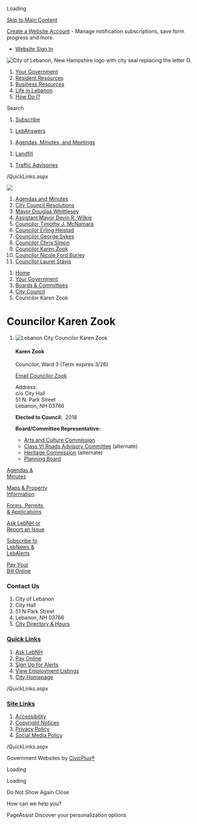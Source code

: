 Loading

[Skip to Main Content](https://lebanonnh.gov/1178/)

[Create a Website Account](https://lebanonnh.gov/MyAccount/ProfileCreate) - Manage notification subscriptions, save form progress and more.   

- [Website Sign In](https://lebanonnh.gov/MyAccount)

![City of Lebanon, New Hampshire logo with city seal replacing the letter O.](https://lebanonnh.gov/ImageRepository/Document?documentID=20893)

1. [Your Government](https://lebanonnh.gov/27/Your-Government)
2. [Resident Resources](https://lebanonnh.gov/101/Resident-Resources)
3. [Business Resources](https://lebanonnh.gov/35/Business-Resources)
4. [Life in Lebanon](https://lebanonnh.gov/31/Life-in-Lebanon)
5. [How Do I?](https://lebanonnh.gov/9/How-Do-I)

Search

1. [Subscribe](https://lebanonnh.gov/1239)

<!--THE END-->

1. [LebAnswers](https://lebanonnh.gov/1750)

<!--THE END-->

1. [Agendas, Minutes, and Meetings](https://lebanonnh.gov/agendas)

<!--THE END-->

1. [Landfill](https://lebanonnh.gov/450)

<!--THE END-->

1. [Traffic Advisories](https://lebanonnh.gov/1392/Traffic-Advisories)

/QuickLinks.aspx

![](https://lebanonnh.gov/ImageRepository/Document?documentID=20896)

01. [Agendas and Minutes](https://lebanonnh.portal.civicclerk.com/?category_id=26)
02. [City Council Resolutions](https://lebanonnh.gov/1836/City-Council-Resolutions)
03. [Mayor Douglas Whittlesey](https://lebanonnh.gov/1484/Mayor-Douglas-Whittlesey)
04. [Assistant Mayor Devin R. Wilkie](https://lebanonnh.gov/1483/Assistant-Mayor-Devin-R-Wilkie)
05. [Councilor Timothy J. McNamara](https://lebanonnh.gov/847/Councilor-Timothy-J-McNamara)
06. [Councilor Erling Heistad](https://lebanonnh.gov/850/Councilor-Erling-Heistad)
07. [Councilor George Sykes](https://lebanonnh.gov/1017/Councilor-George-Sykes)
08. [Councilor Chris Simon](https://lebanonnh.gov/844/Councilor-Chris-Simon)
09. [Councilor Karen Zook](https://lebanonnh.gov/1178/Councilor-Karen-Zook)
10. [Councilor Nicole Ford Burley](https://lebanonnh.gov/1855/Councilor-Nicole-Ford-Burley)
11. [Councilor Laurel Stavis](https://lebanonnh.gov/1856/Councilor-Laurel-Stavis)

<!--THE END-->

1. [Home](https://lebanonnh.gov)
2. [Your Government](https://lebanonnh.gov/27/Your-Government)
3. [Boards &amp; Committees](https://lebanonnh.gov/245/Boards-Committees)
4. [City Council](https://lebanonnh.gov/337/City-Council)
5. Councilor Karen Zook

# Councilor Karen Zook

1. ![Lebanon City Councilor Karen Zook](https://lebanonnh.gov/ImageRepository/Document?documentID=6253 "Lebanon City Councilor Karen Zook")
   
   #### Karen Zook
   
   Councilor, Ward 3 (Term expires 3/26)
   
   [Email Councilor Zook](mailto:karen.zook@lebanonnh.gov)
   
   Address:  
   c/o City Hall  
   51 N. Park Street  
   Lebanon, NH 03766
   
   **Elected to Council:**  2018
   
   **Board/Committee Representative:**
   
   - [Arts and Culture Commission](https://lebanonnh.gov/1182)
   - [Class VI Roads Advisory Committee](https://lebanonnh.gov/426) (alternate)
   - [Heritage Commission](https://lebanonnh.gov/502) (alternate)
   - [Planning Board](https://lebanonnh.gov/577)

[Agendas &amp;  
Minutes](https://lebanonnh.gov/agendas)

[Maps &amp; Property  
Information](https://lebanonnh.gov/661/Maps-Property-Information)

[Forms, Permits,  
&amp; Applications](https://lebanonnh.gov/714/Forms-Permits-and-Applications)

[Ask LebNH or  
Report an Issue](https://lebanonnh.gov/1518)

[Subscribe to  
LebNews &amp;  
LebAlerts](https://lebanonnh.gov/1239/Alerts-Notifications)

[Pay Your  
Bill Online](https://lebanonnh.gov/pay)

### Contact Us

1. City of Lebanon
2. City Hall
3. 51 N Park Street
4. Lebanon, NH 03766
5. [City Directory &amp; Hours](https://lebanonnh.gov/directory)

### [Quick Links](https://lebanonnh.gov/QuickLinks.aspx?CID=31)

1. [Ask LebNH](https://lebanonnh.gov/ask)
2. [Pay Online](https://lebanonnh.gov/732)
3. [Sign Up for Alerts](https://lebanonnh.gov/subscribe)
4. [View Employment Listings](https://lebanonnh.gov/jobs.aspx)
5. [City Homepage](https://lebanonnh.gov)

/QuickLinks.aspx

### [Site Links](https://lebanonnh.gov/QuickLinks.aspx?CID=32)

1. [Accessibility](https://lebanonnh.gov/Accessibility)
2. [Copyright Notices](https://lebanonnh.gov/site/copyright)
3. [Privacy Policy](https://lebanonnh.gov/privacy)
4. [Social Media Policy](https://view.publitas.com/city-of-lebanon/socialmediapolicy)

/QuickLinks.aspx

Government Websites by [CivicPlus®](https://connect.civicplus.com/referral)

Loading

Loading

Do Not Show Again Close

How can we help you?

PageAssist Discover your personalization options